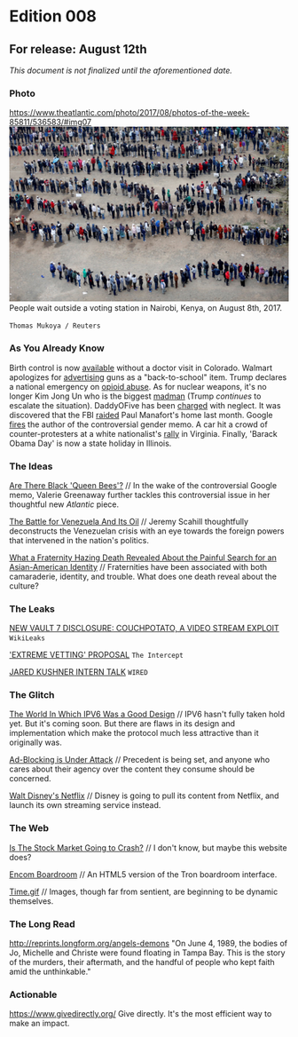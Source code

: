 # Edition 008

## For release: August 12th

_This document is not finalized until the aforementioned date._

### Photo

https://www.theatlantic.com/photo/2017/08/photos-of-the-week-85811/536583/#img07
![kenya.jpg](kenya.jpg)
People wait outside a voting station in Nairobi, Kenya, on August 8th, 2017.

`Thomas Mukoya / Reuters`

### As You Already Know
Birth control is now [available](http://wate.com/2017/08/03/birth-control-available-without-doctor-visit-in-colorado/) without a doctor visit in Colorado. Walmart apologizes for [advertising](http://money.cnn.com/2017/08/09/news/companies/walmart-guns-back-to-school/index.html) guns as a "back-to-school" item. Trump declares a national emergency on [opioid abuse](http://www.reuters.com/article/us-usa-trump-opioid-idUSKBN1AQ2AW). As for nuclear weapons, it's no longer Kim Jong Un who is the biggest [madman](https://twitter.com/realDonaldTrump/status/895970429734711298) (Trump *continues* to escalate the situation). DaddyOFive has been [charged](https://www.fredericknewspost.com/news/crime_and_justice/courts/ijamsville-couple-behind-daddyofive-videos-charged-with-neglect/article_7ac9a5db-5545-5fd9-9329-79d343a330fe.html#tncms-source=article-nav-next) with neglect. It was discovered that the FBI [raided](http://www.news9.com/story/36097426/fbi-conducted-raid-of-paul-manaforts-home) Paul Manafort's home last month. Google [fires](https://www.bloomberg.com/news/articles/2017-08-08/google-fires-employee-behind-controversial-diversity-memo) the author of the controversial gender memo. A car hit a crowd of counter-protesters at a white nationalist's [rally](https://www.nytimes.com/2017/08/12/us/charlottesville-protest-white-nationalist.html?referer=https://t.co/8QFs6zs5Gs?amp=1) in Virginia. Finally, 'Barack Obama Day' is now a state holiday in Illinois.

### The Ideas

[Are There Black 'Queen Bees'?](https://www.theatlantic.com/business/archive/2017/08/black-queen-bees-women-khazan/536391/) // In the wake of the controversial Google memo, Valerie Greenaway further tackles this controversial issue in her thoughtful new *Atlantic* piece.

[The Battle for Venezuela And Its Oil](https://theintercept.com/2017/08/12/the-battle-for-venezuela-and-its-oil/) // Jeremy Scahill thoughtfully deconstructs the Venezuelan crisis with an eye towards the foreign powers that intervened in the nation's politics.

[What a Fraternity Hazing Death Revealed About the Painful Search for an Asian-American Identity](https://www.nytimes.com/2017/08/09/magazine/what-a-fraternity-hazing-death-revealed-about-the-painful-search-for-an-asian-american-identity.html?source=longreads&_r=0) // Fraternities have been associated with both camaraderie, identity, and trouble. What does one death reveal about the culture?

### The Leaks

[NEW VAULT 7 DISCLOSURE: COUCHPOTATO, A VIDEO STREAM EXPLOIT](https://wikileaks.org/vault7/#CouchPotato)
`WikiLeaks`

['EXTREME VETTING' PROPOSAL](https://theintercept.com/document/2017/08/07/hsi-extreme-vetting-industry-day-presentation/)
`The Intercept`

[JARED KUSHNER INTERN TALK](https://www.wired.com/story/jared-kushner-leak-full-audio/)
`WIRED`

### The Glitch
[The World In Which IPV6 Was a Good Design](http://apenwarr.ca/log/?m=201708#10) // IPV6 hasn't fully taken hold yet. But it's coming soon. But there are flaws in its design and implementation which make the protocol much less attractive than it originally was.

[Ad-Blocking is Under Attack](https://blog.adguard.com/en/ad-blocking-is-under-attack/) // Precedent is being set, and anyone who cares about their agency over the content they consume should be concerned.

[Walt Disney's Netflix](https://thewaltdisneycompany.com/walt-disney-company-acquire-majority-ownership-bamtech/) // Disney is going to pull its content from Netflix, and launch its own streaming service instead.

### The Web

[Is The Stock Market Going to Crash?](https://isthestockmarketgoingtocrash.com/) // I don't know, but maybe this website does?

[Encom Boardroom](https://www.robscanlon.com/encom-boardroom/) // An HTML5 version of the Tron boardroom interface.

[Time.gif](https://hookrace.net/blog/time.gif/) // Images, though far from sentient, are beginning to be dynamic themselves.

### The Long Read
http://reprints.longform.org/angels-demons "On June 4, 1989, the bodies of Jo, Michelle and Christe were found floating in Tampa Bay. This is the story of the murders, their aftermath, and the handful of people who kept faith amid the unthinkable."

### Actionable
https://www.givedirectly.org/ Give directly. It's the most efficient way to make an impact.
